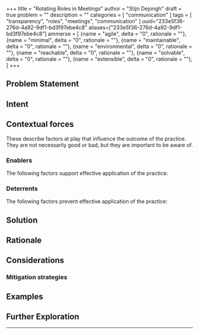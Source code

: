 +++
title = "Rotating Roles in Meetings"
author = "Stijn Dejongh"
draft = true
problem = ""
description = ""
categories = [
    "communication"
]
tags = [
    "transparency", "roles", "meetings", "communication"
]
uuid="233e5f36-276d-4a92-9df1-bd3f97ebe4c8"
aliases=["233e5f36-276d-4a92-9df1-bd3f97ebe4c8"]
ammerse = [
    {name = "agile", delta = "0", rationale = ""},
    {name = "minimal", delta = "0", rationale = ""},
    {name = "maintainable", delta = "0", rationale = ""},
    {name = "environmental", delta = "0", rationale = ""},
    {name = "reachable", delta = "0", rationale = ""},
    {name = "solvable", delta = "0", rationale = ""},
    {name = "extensible", delta = "0", rationale = ""},
]
+++

## Problem Statement

## Intent

## Contextual forces
These describe factors at play that influence the outcome of the practice. They are not necessarily good or bad, but they are important to be aware of.

### Enablers
The following factors support effective application of the practice:

### Deterrents
The following factors prevent effective application of the practice:

## Solution

## Rationale

## Considerations

### Mitigation strategies

## Examples

## Further Exploration


---



